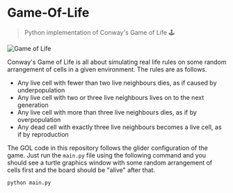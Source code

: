 ﻿# Game-Of-Life

> Python implementation of Conway's Game of Life 🕹️

![Game of Life](https://cldup.com/8Ond27Md0i.png)

Conway's Game of Life is all about simulating real life rules on some random arrangement of cells in a given environment. The rules are as follows.

- Any live cell with fewer than two live neighbours dies, as if caused by underpopulation
- Any live cell with two or three live neighbours lives on to the next generation
- Any live cell with more than three live neighbours dies, as if by overpopulation
- Any dead cell with exactly three live neighbours becomes a live cell, as if by reproduction

The GOL code in this repository follows the glider configuration of the game. Just run the `main.py` file using the following command and you should see a turtle graphics window with some random arrangement of cells first and the board should be "alive" after that.

```bash
python main.py
```